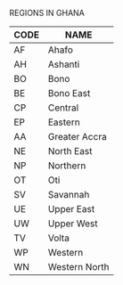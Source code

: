 REGIONS IN GHANA

| CODE | NAME |
--- | --- | 
| AF | Ahafo |
| AH | Ashanti |
| BO | Bono
| BE | Bono East |
| CP | Central |
| EP | Eastern |
| AA | Greater Accra |
| NE | North East |
| NP | Northern |
| OT | Oti
| SV | Savannah |
| UE | Upper East |
| UW | Upper West |
| TV | Volta |
| WP | Western |
| WN | Western North |
